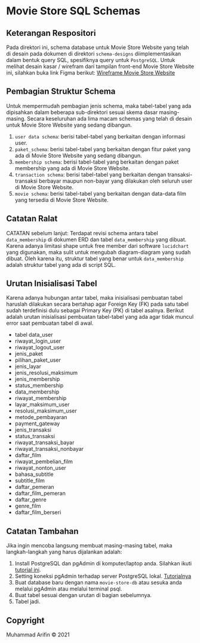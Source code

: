 # Movie Store SQL Schemas

## Keterangan Respositori

Pada direktori ini, schema database untuk Movie Store Website yang telah di desain pada dokumen di direktori `schema-designs` diimplementasikan dalam bentuk query SQL, spesifiknya query untuk `PostgreSQL`. Untuk melihat desain kasar / wirefram dari tampilan front-end Movie Store Website ini, silahkan buka link Figma berikut: [Wireframe Movie Store Website](https://www.figma.com/file/bTfNSWux0iKoR9TjtgqUl8/Movie-Store-Website?node-id=0%3A1)

## Pembagian Struktur Schema

Untuk mempermudah pembagian jenis schema, maka tabel-tabel yang ada dipisahkan dalam beberapa sub-direktori sesuai skema dasar masing-masing. Secara keseluruhan ada lima macam schemas yang telah di desain untuk Movie Store Website yang sedang dibangun.

1. `user data schema`: berisi tabel-tabel yang berkaitan dengan informasi user.
2. `paket_schema`: berisi tabel-tabel yang berkaitan dengan fitur paket yang ada di Movie Store Website yang sedang dibangun.
3. `membership schema`: berisi tabel-tabel yang berkaitan dengan paket membership yang ada di Movie Store Website.
4. `transaction schema`: berisi tabel-tabel yang berkaitan dengan transaksi-transaksi berbayar maupun non-bayar yang dilakukan oleh seluruh user di Movie Store Website.
5. `movie schema`: berisi tabel-tabel yang berkaitan dengan data-data film yang tersedia di Movie Store Website.

## Catatan Ralat

CATATAN sebelum lanjut: Terdapat revisi schema antara tabel `data_membership` di dokumen ERD dan tabel `data_membership` yang dibuat. Karena adanya limitasi shape untuk free member dari software `lucidchart` yang digunakan, maka sulit untuk mengubah diagram-diagram yang sudah dibuat. Oleh karena itu, struktur tabel yang benar untuk `data_membership` adalah struktur tabel yang ada di script SQL.

## Urutan Inisialisasi Tabel

Karena adanya hubungan antar tabel, maka inisialisasi pembuatan tabel haruslah dilakukan secara bertahap agar Foreign Key (FK) pada satu tabel sudah terdefinisi dulu sebagai Primary Key (PK) di tabel asalnya. Berikut adalah urutan inisialisasi pembuatan tabel-tabel yang ada agar tidak muncul error saat pembuatan tabel di awal.

- tabel data_user
- riwayat_login_user
- riwayat_logout_user
- jenis_paket
- pilihan_paket_user
- jenis_layar
- jenis_resolusi_maksimum
- jenis_membership
- status_membership
- data_membership
- riwayat_membership
- layar_maksimum_user
- resolusi_maksimum_user
- metode_pembayaran
- payment_gateway
- jenis_transaksi
- status_transaksi
- riwayat_transaksi_bayar
- riwayat_transaksi_nonbayar
- daftar_film
- riwayat_pembelian_film
- riwayat_nonton_user
- bahasa_subtitle
- subtitle_film
- daftar_pemeran
- daftar_film_pemeran
- daftar_genre
- genre_film
- daftar_film_berseri

## Catatan Tambahan

Jika ingin mencoba langsung membuat masing-masing tabel, maka langkah-langkah yang harus dijalankan adalah:

1. Install PostgreSQL dan pgAdmin di komputer/laptop anda. Silahkan ikuti [tutorial ini](https://www.postgresqltutorial.com/postgresql-getting-started/).
2. Setting koneksi pgAdmin terhadap server PostgreSQL lokal. [Tutorialnya](https://www.postgresqltutorial.com/connect-to-postgresql-database/)
3. Buat database baru dengan nama `movie-store-db` atau sesuka anda melalui pgAdmin atau melalui terminal psql.
4. Buat tabel sesuai dengan urutan di bagian sebelumnya.
5. Tabel jadi.

## Copyright

Muhammad Arifin &copy; 2021
